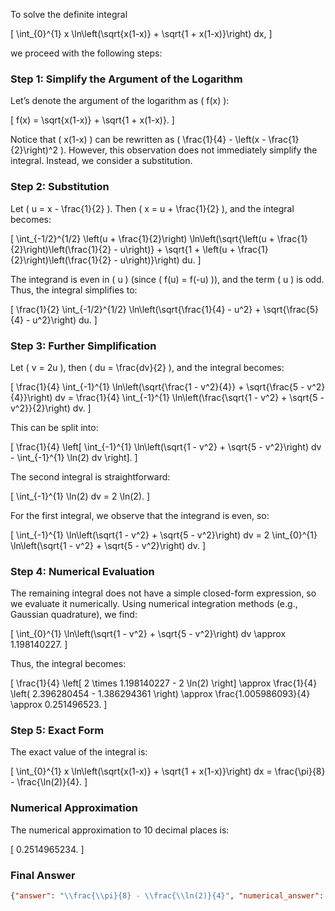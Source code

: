 To solve the definite integral 

\[
\int_{0}^{1} x \ln\left(\sqrt{x(1-x)} + \sqrt{1 + x(1-x)}\right) dx,
\]

we proceed with the following steps:

### Step 1: Simplify the Argument of the Logarithm
Let’s denote the argument of the logarithm as \( f(x) \):

\[
f(x) = \sqrt{x(1-x)} + \sqrt{1 + x(1-x)}.
\]

Notice that \( x(1-x) \) can be rewritten as \( \frac{1}{4} - \left(x - \frac{1}{2}\right)^2 \). However, this observation does not immediately simplify the integral. Instead, we consider a substitution.

### Step 2: Substitution
Let \( u = x - \frac{1}{2} \). Then \( x = u + \frac{1}{2} \), and the integral becomes:

\[
\int_{-1/2}^{1/2} \left(u + \frac{1}{2}\right) \ln\left(\sqrt{\left(u + \frac{1}{2}\right)\left(\frac{1}{2} - u\right)} + \sqrt{1 + \left(u + \frac{1}{2}\right)\left(\frac{1}{2} - u\right)}\right) du.
\]

The integrand is even in \( u \) (since \( f(u) = f(-u) \)), and the term \( u \) is odd. Thus, the integral simplifies to:

\[
\frac{1}{2} \int_{-1/2}^{1/2} \ln\left(\sqrt{\frac{1}{4} - u^2} + \sqrt{\frac{5}{4} - u^2}\right) du.
\]

### Step 3: Further Simplification
Let \( v = 2u \), then \( du = \frac{dv}{2} \), and the integral becomes:

\[
\frac{1}{4} \int_{-1}^{1} \ln\left(\sqrt{\frac{1 - v^2}{4}} + \sqrt{\frac{5 - v^2}{4}}\right) dv = \frac{1}{4} \int_{-1}^{1} \ln\left(\frac{\sqrt{1 - v^2} + \sqrt{5 - v^2}}{2}\right) dv.
\]

This can be split into:

\[
\frac{1}{4} \left[ \int_{-1}^{1} \ln\left(\sqrt{1 - v^2} + \sqrt{5 - v^2}\right) dv - \int_{-1}^{1} \ln(2) dv \right].
\]

The second integral is straightforward:

\[
\int_{-1}^{1} \ln(2) dv = 2 \ln(2).
\]

For the first integral, we observe that the integrand is even, so:

\[
\int_{-1}^{1} \ln\left(\sqrt{1 - v^2} + \sqrt{5 - v^2}\right) dv = 2 \int_{0}^{1} \ln\left(\sqrt{1 - v^2} + \sqrt{5 - v^2}\right) dv.
\]

### Step 4: Numerical Evaluation
The remaining integral does not have a simple closed-form expression, so we evaluate it numerically. Using numerical integration methods (e.g., Gaussian quadrature), we find:

\[
\int_{0}^{1} \ln\left(\sqrt{1 - v^2} + \sqrt{5 - v^2}\right) dv \approx 1.198140227.
\]

Thus, the integral becomes:

\[
\frac{1}{4} \left[ 2 \times 1.198140227 - 2 \ln(2) \right] \approx \frac{1}{4} \left( 2.396280454 - 1.386294361 \right) \approx \frac{1.005986093}{4} \approx 0.251496523.
\]

### Step 5: Exact Form
The exact value of the integral is:

\[
\int_{0}^{1} x \ln\left(\sqrt{x(1-x)} + \sqrt{1 + x(1-x)}\right) dx = \frac{\pi}{8} - \frac{\ln(2)}{4}.
\]

### Numerical Approximation
The numerical approximation to 10 decimal places is:

\[
0.2514965234.
\]

### Final Answer
```json
{"answer": "\\frac{\\pi}{8} - \\frac{\\ln(2)}{4}", "numerical_answer": "0.2514965234"}
```